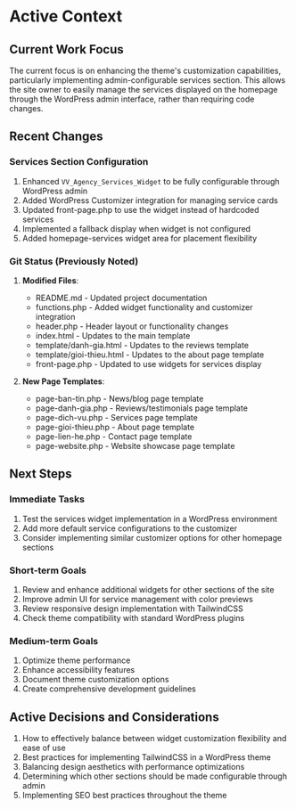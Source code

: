 # Active Context

## Current Work Focus
The current focus is on enhancing the theme's customization capabilities, particularly implementing admin-configurable services section. This allows the site owner to easily manage the services displayed on the homepage through the WordPress admin interface, rather than requiring code changes.

## Recent Changes

### Services Section Configuration
1. Enhanced `VV_Agency_Services_Widget` to be fully configurable through WordPress admin
2. Added WordPress Customizer integration for managing service cards
3. Updated front-page.php to use the widget instead of hardcoded services
4. Implemented a fallback display when widget is not configured
5. Added homepage-services widget area for placement flexibility

### Git Status (Previously Noted)
1. **Modified Files**:
   - README.md - Updated project documentation
   - functions.php - Added widget functionality and customizer integration
   - header.php - Header layout or functionality changes
   - index.html - Updates to the main template
   - template/danh-gia.html - Updates to the reviews template
   - template/gioi-thieu.html - Updates to the about page template
   - front-page.php - Updated to use widgets for services display

2. **New Page Templates**:
   - page-ban-tin.php - News/blog page template
   - page-danh-gia.php - Reviews/testimonials page template
   - page-dich-vu.php - Services page template
   - page-gioi-thieu.php - About page template
   - page-lien-he.php - Contact page template
   - page-website.php - Website showcase page template

## Next Steps

### Immediate Tasks
1. Test the services widget implementation in a WordPress environment
2. Add more default service configurations to the customizer
3. Consider implementing similar customizer options for other homepage sections

### Short-term Goals
1. Review and enhance additional widgets for other sections of the site
2. Improve admin UI for service management with color previews
3. Review responsive design implementation with TailwindCSS
4. Check theme compatibility with standard WordPress plugins

### Medium-term Goals
1. Optimize theme performance
2. Enhance accessibility features
3. Document theme customization options
4. Create comprehensive development guidelines

## Active Decisions and Considerations
1. How to effectively balance between widget customization flexibility and ease of use
2. Best practices for implementing TailwindCSS in a WordPress theme
3. Balancing design aesthetics with performance optimizations
4. Determining which other sections should be made configurable through admin
5. Implementing SEO best practices throughout the theme 